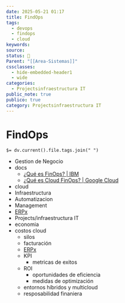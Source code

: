 ```yaml
---
date: 2025-05-21 01:17
title: FindOps
tags:
  - devops
  - findops
  - cloud
keywords: 
source: 
status: 📌
Parent: "[[Area-Sistemas]]"
cssclasses:
  - hide-embedded-header1
  - wide
categories:
  - Projectsinfraestructura IT
public_note: true
publico: true
category: Projectsinfraestructura IT
---
```

# FindOps
`$= dv.current().file.tags.join(" ")`

- Gestion de Negocio
- docs
	- [¿Qué es FinOps? | IBM](https://www.ibm.com/es-es/topics/finops)  
	- [¿Qué es Cloud FinOps? | Google Cloud](https://cloud.google.com/learn/what-is-finops?hl=es-419) 
- cloud
- Infraestructura
-  Automatizacion
- Management
- [ERPx](/management/erpx/)
- Projects/infraestructura IT 
- economia
- costos cloud
	- silos
	- facturación
	- [ERPx](/management/erpx/) 
	- KPI
		- metricas de exitos
	- ROI 
		- oportunidades de eficiencia 
		- medidas de optimización
	- entornos híbridos y multicloud
	- resposabilidad finaniera